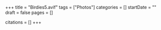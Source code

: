 +++
title = "Birdies5.avif"
tags = ["Photos"]
categories = []
startDate = ""
draft = false
pages = []

citations = []
+++
